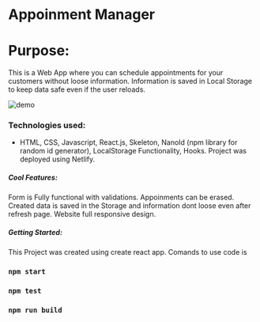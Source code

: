 # Appoinment Manager
# Purpose:

This is a Web App where you can schedule appointments for your customers without loose information. Information is saved in Local Storage to keep data safe even if the user reloads.

![demo](https://media.giphy.com/media/W17kKgzJBBJuf1ohSC/giphy.gif)

### Technologies used:
- HTML, CSS, Javascript, React.js, Skeleton, NanoId (npm library for random id generator), LocalStorage Functionality, Hooks. Project was deployed using Netlify.

##### Cool Features:

Form is Fully functional with validations. Appoinments can be erased. 
Created data is saved in the Storage and information dont loose even after refresh page.
Website full responsive design.

##### Getting Started:

This Project was created using create react app. Comands to use code is 

### `npm start`
### `npm test`
### `npm run build`
